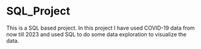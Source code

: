 # SQL_Project
This is a SQL based project. In this project I have used COVID-19 data from now till 2023 and used SQL to do some data exploration to visualize the data.
